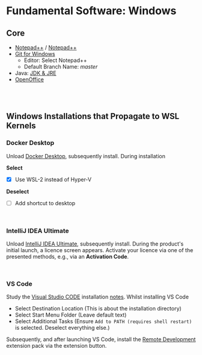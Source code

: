 <br>

# Fundamental Software: Windows

## Core

* [Notepad++](https://notepad-plus-plus.org) / [Notepad++](https://github.com/notepad-plus-plus/notepad-plus-plus/releases)
* [Git for Windows](https://git-scm.com)
    * Editor: Select Notepad++
    * Default Branch Name: *master*
* Java: [JDK & JRE](https://adoptium.net/en-GB/temurin)
* [OpenOffice](https://www.openoffice.org/download/index.html)

<br>
<br>

## Windows Installations that Propagate to WSL Kernels


### Docker Desktop

Unload [Docker Desktop](https://www.docker.com/products/docker-desktop/), subsequently install.  During installation

**Select**
- [x] Use WSL-2 instead of Hyper-V

**Deselect**
- [ ] Add shortcut to desktop


<br>


### IntelliJ IDEA Ultimate

Unload [IntelliJ IDEA Ultimate](https://www.jetbrains.com/idea/download/?section=windows), subsequently install.  During the product's initial launch, a licence screen appears.  Activate your licence via one of the presented methods, e.g., via an **Activation Code**.


<br>


### VS Code

Study the [Visual Studio CODE](https://learn.microsoft.com/en-us/windows/wsl/tutorials/wsl-vscode) installation [notes](https://learn.microsoft.com/en-us/windows/wsl/tutorials/wsl-vscode#install-vs-code-and-the-wsl-extension).  Whilst installing VS Code

* Select Destination Location (This is about the installation directory)
* Select Start Menu Folder (Leave default text)
* Select Additional Tasks (Ensure `Add to PATH (requires shell restart)` is selected.  Deselect everything else.)

Subsequently, and after launching VS Code, install the [Remote Development](https://marketplace.visualstudio.com/items?itemName=ms-vscode-remote.vscode-remote-extensionpack) extension pack via the extension button.

<br>
<br>
<br>

